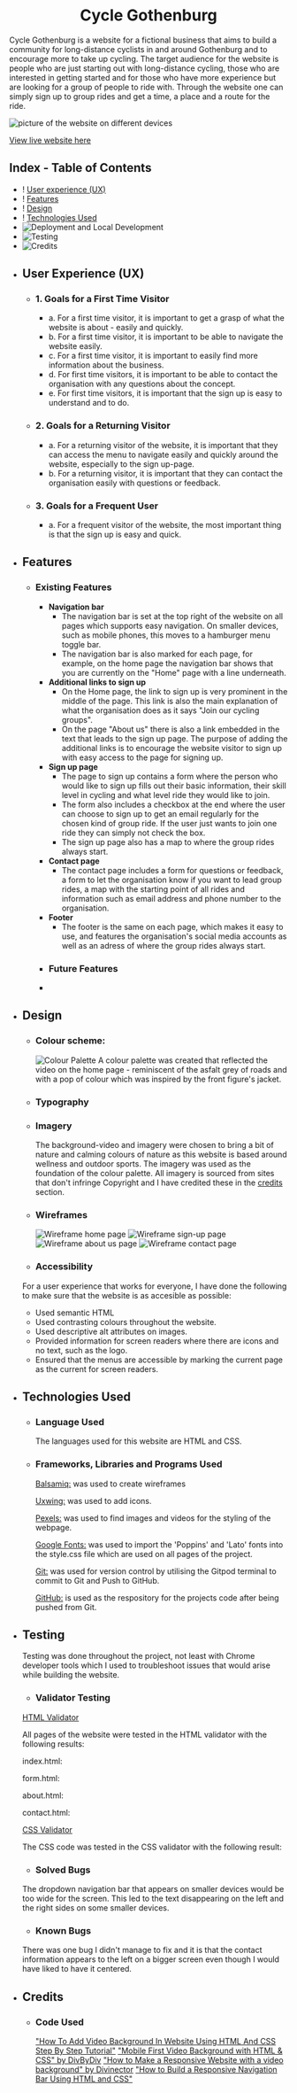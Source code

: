 <h1 align="center">Cycle Gothenburg</h1>

Cycle Gothenburg is a website for a fictional business that aims to build a community for long-distance cyclists in and around Gothenburg and to encourage more to take up cycling. The target audience for the website is people who are just starting out with long-distance cycling, those who are interested in getting started and for those who have more experience but are looking for a group of people to ride with. Through the website one can simply sign up to group rides and get a time, a place and a route for the ride.

![picture of the website on different devices](documentation/support-images/pictureofdevices.png)

[View live website here](https://e-tidemo.github.io/cycle-gothenburg/)

## Index - Table of Contents
* ! [User experience (UX)](#User-Experience-(UX) )
* ! [Features](#Features)
* ! [Design](#Design)
* ! [Technologies Used](#Technologies-Used)
* ![Deployment and Local Development](#Deployment-and-Local-Development)
* ![Testing](#Testing)
* ![Credits](#Credits)



- ## User Experience (UX)
  - ### 1. Goals for a First Time Visitor
    - a. For a first time visitor, it is important to get a grasp of what the website is about - easily and quickly.
    - b. For a first time visitor, it is important to be able to navigate the website easily.
    - c. For a first time visitor, it is important to easily find more information about the business.
    - d. For first time visitors, it is important to be able to contact the organisation with any questions about the concept.
    - e. For first time visitors, it is important that the sign up is easy to understand and to do.
  
  - ### 2. Goals for a Returning Visitor
    - a. For a returning visitor of the website, it is important that they can access the menu to navigate easily and quickly around the website, especially to the sign up-page.
    - b. For a returning visitor, it is important that they can contact the organisation easily with questions or feedback.

  - ### 3. Goals for a Frequent User
    - a. For a frequent visitor of the website, the most important thing is that the sign up is easy and quick.


- ## Features
  - ### Existing Features
    - **Navigation bar**
      - The navigation bar is set at the top right of the website on all pages which supports easy navigation. On smaller devices, such as mobile phones, this moves to a hamburger menu toggle bar.
      - The navigation bar is also marked for each page, for example, on the home page the navigation bar shows that you are currently on the "Home" page with a line underneath.
    - **Additional links to sign up**
      - On the Home page, the link to sign up is very prominent in the middle of the page. This link is also the main explanation of what the organisation does as it says "Join our cycling groups".
      - On the page "About us" there is also a link embedded in the text that leads to the sign up page. The purpose of adding the additional links is to encourage the website visitor to sign up with easy access to the page for signing up.
    - **Sign up page**
      - The page to sign up contains a form where the person who would like to sign up fills out their basic information, their skill level in cycling and what level ride they would like to join.
      - The form also includes a checkbox at the end where the user can choose to sign up to get an email regularly for the chosen kind of group ride. If the user just wants to join one ride they can simply not check the box.
      - The sign up page also has a map to where the group rides always start.
    - **Contact page**
      - The contact page includes a form for questions or feedback, a form to let the organisation know if you want to lead group rides, a map with the starting point of all rides and information such as email address and phone number to the organisation.
    - **Footer**
      - The footer is the same on each page, which makes it easy to use, and features the organisation's social media accounts as well as an adress of where the group rides always start.
    - ### Future Features
     - 

- ## Design
  - ### Colour scheme:
    ![Colour Palette](documentation/support-images/colour-palette-cycling.png)
    A colour palette was created that reflected the video on the home page - reminiscent of the asfalt grey of roads and with a pop of colour which was inspired by the front figure's jacket.
  - ### Typography
 
  - ### Imagery
    The background-video and imagery were chosen to bring a bit of nature and calming colours of nature as this website is based around wellness and outdoor sports. The imagery was used as the foundation of the colour palette. All imagery is sourced from sites that don't infringe Copyright and I have credited these in the [credits](#Credits) section.
  - ### Wireframes
    ![Wireframe home page](/documentation/support-images/new-wireframe1.png)
    ![Wireframe sign-up page](/documentation/support-images/new-wireframe1copy.png)
    ![Wireframe about us page](/documentation/support-images/new-wireframe-1copy4.png)
    ![Wireframe contact page](/documentation/support-images/new-wireframe1copy2.png)
  - ### Accessibility
  For a user experience that works for everyone, I have done the following to make sure that the website is as accesible as possible:
   - Used semantic HTML
   - Used contrasting colours throughout the website.
   - Used descriptive alt attributes on images.
   - Provided information for screen readers where there are icons and no text, such as the logo.
   - Ensured that the menus are accessible by marking the current page as the current for screen readers.

- ## Technologies Used
  - ### Language Used
    The languages used for this website are HTML and CSS.

  - ### Frameworks, Libraries and Programs Used
    [Balsamiq:](https://balsamiq.com/) was used to create wireframes

    [Uxwing:](https://uxwing.com/) was used to add icons.
    
    [Pexels:](https://www.pexels.com/sv-se/) was used to find images and videos for the styling of the webpage.

    [Google Fonts:](https://fonts.google.com/) was used to import the 'Poppins' and 'Lato' fonts into the style.css file which are used on all pages of the project.

    [Git:](https://git-scm.com/) was used for version control by utilising the Gitpod terminal to commit to Git and Push to GitHub.

    [GitHub:](https://github.com/) is used as the respository for the projects code after being pushed from Git.

- ## Testing
    Testing was done throughout the project, not least with Chrome developer tools which I used to troubleshoot issues that would arise while building the website.

    - ### Validator Testing
    [HTML Validator](https://validator.w3.org/)

    All pages of the website were tested in the HTML validator with the following results:

    index.html:

    form.html:

    about.html:

    contact.html:

    [CSS Validator](https://jigsaw.w3.org/css-validator/)

    The CSS code was tested in the CSS validator with the following result:

    - ### Solved Bugs
    The dropdown navigation bar that appears on smaller devices would be too wide for the screen. This led to the text disappearing on the left and the right sides on some smaller devices.

    - ### Known Bugs
    There was one bug I didn't manage to fix and it is that the contact information appears to the left on a bigger screen even though I would have liked to have it centered.

- ## Credits
  - ### Code Used
    ["How To Add Video Background In Website Using HTML And CSS Step By Step Tutorial"](https://www.youtube.com/watch?v=znqUwx0b0HI)
    ["Mobile First Video Background with HTML & CSS" by DivByDiv](https://www.youtube.com/watch?v=bDwf7dIvGNQ)
    ["How to Make a Responsive Website with a video background" by Divinector](https://www.youtube.com/watch?v=Mzdkx3Mk9Bk)
    ["How to Build a Responsive Navigation Bar Using HTML and CSS"](https://www.makeuseof.com/responsive-navigation-bar-using-html-and-css/)

